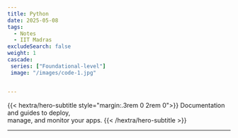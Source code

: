```yaml
---
title: Python
date: 2025-05-08
tags:
  - Notes 
  - IIT Madras
excludeSearch: false
weight: 1
cascade:
 series: ["Foundational-level"]
 image: "/images/code-1.jpg"


---
```


{{< hextra/hero-subtitle style="margin:.3rem 0 2rem 0">}}
  Documentation and guides to deploy,  
  manage, and monitor your apps.
{{< /hextra/hero-subtitle >}}

---